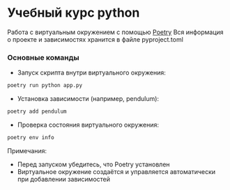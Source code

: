 # Учебный курс python

Работа с виртуальным окружением с помощью [Poetry](https://python-poetry.org/)
Вся информация о проекте и зависимостях хранится в файле pyproject.toml

### Основные команды

- Запуск скрипта внутри виртуального окружения:

```bash
poetry run python app.py
```

- Установка зависимости (например, pendulum):

```bash
poetry add pendulum
```

- Проверка состояния виртуального окружения:

```bash
poetry env info
```

Примечания:

- Перед запуском убедитесь, что Poetry установлен
- Виртуальное окружение создаётся и управляется автоматически при добавлении зависимостей

